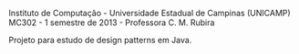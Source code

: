 Instituto de Computação - Universidade Estadual de Campinas (UNICAMP)
MC302 - 1 semestre de 2013 - Professora C. M. Rubira

Projeto para estudo de design patterns em Java.
